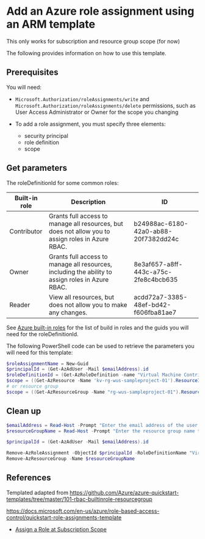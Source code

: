 # Add an Azure role assignment using an ARM template

This only works for subscription and resource group scope (for now)

The following provides information on how to use this template.

## Prerequisites

You will need:

- `Microsoft.Authorization/roleAssignments/write` and `Microsoft.Authorization/roleAssignments/delete` permissions, such as User Access Administrator or Owner for the scope you changing
- To add a role assignment, you must specify three elements: 

    - security principal
    - role definition
    - scope

## Get parameters

The roleDefinitionId for some common roles:

| Built-in role	| Description |	ID |
| - | - | - |	
| Contributor	| Grants full access to manage all resources, but does not allow you to assign roles in Azure RBAC. |	b24988ac-6180-42a0-ab88-20f7382dd24c |
| Owner	| Grants full access to manage all resources, including the ability to assign roles in Azure RBAC. |	8e3af657-a8ff-443c-a75c-2fe8c4bcb635 |
| Reader |	View all resources, but does not allow you to make any changes.	|acdd72a7-3385-48ef-bd42-f606fba81ae7 |

See [Azure built-in roles](https://docs.microsoft.com/en-us/azure/role-based-access-control/built-in-roles) for the list of build in roles and the guids you will need for the roleDefinitionId.

The following PowerShell code can be used to retrieve the parameters you will need for this template:

```powershell
$roleAssignmentName = New-Guid
$principalId = (Get-AzAdUser -Mail $emailAddress).id
$roleDefinitionId = (Get-AzRoleDefinition -name "Virtual Machine Contributor").id
$scope = ((Get-AzResource -Name 'kv-rg-wus-sampleproject-01').ResourceId) #for keyvault or individual references
# or resource group
$scope = ((Get-AzResourceGroup -Name "rg-wus-sampleproject-01").ResourceId) # for vms
```

## Clean up

```PowerShell
$emailAddress = Read-Host -Prompt "Enter the email address of the user with the role assignment to remove"
$resourceGroupName = Read-Host -Prompt "Enter the resource group name to remove (i.e. rg-wus-sampleproject-01)"

$principalId = (Get-AzAdUser -Mail $emailAddress).id

Remove-AzRoleAssignment -ObjectId $principalId -RoleDefinitionName "Virtual Machine Contributor" -ResourceGroupName $resourceGroupName
Remove-AzResourceGroup -Name $resourceGroupName
```

## References
Templated adapted from https://github.com/Azure/azure-quickstart-templates/tree/master/101-rbac-builtinrole-resourcegroup

https://docs.microsoft.com/en-us/azure/role-based-access-control/quickstart-role-assignments-template

- [Assign a Role at Subscription Scope](https://github.com/Azure/azure-quickstart-templates/tree/master/subscription-deployments/subscription-role-assignment)